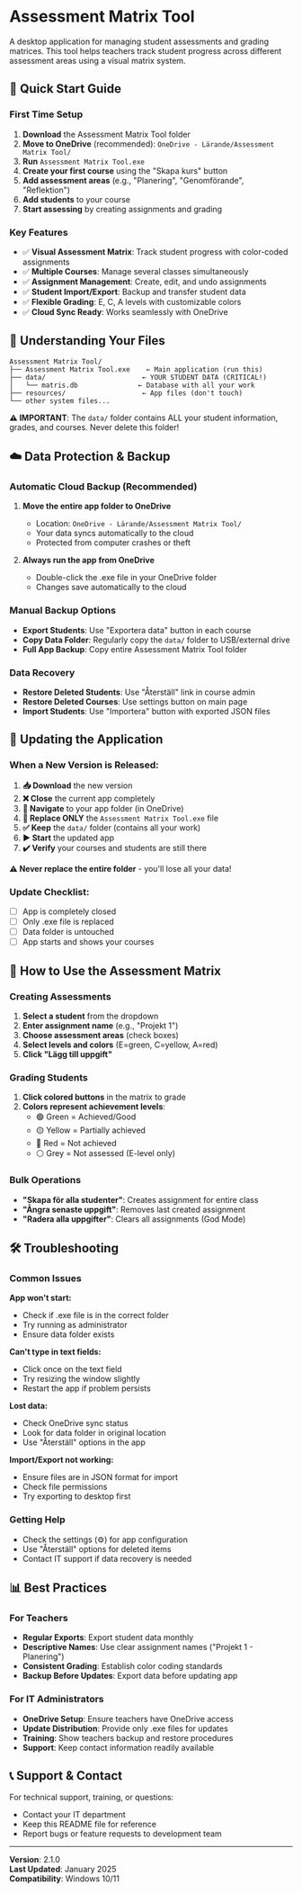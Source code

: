 # Assessment Matrix Tool

A desktop application for managing student assessments and grading matrices. This tool helps teachers track student progress across different assessment areas using a visual matrix system.

## 🚀 Quick Start Guide

### First Time Setup
1. **Download** the Assessment Matrix Tool folder
2. **Move to OneDrive** (recommended): `OneDrive - Lärande/Assessment Matrix Tool/`
3. **Run** `Assessment Matrix Tool.exe`
4. **Create your first course** using the "Skapa kurs" button
5. **Add assessment areas** (e.g., "Planering", "Genomförande", "Reflektion")
6. **Add students** to your course
7. **Start assessing** by creating assignments and grading

### Key Features
- ✅ **Visual Assessment Matrix**: Track student progress with color-coded assignments
- ✅ **Multiple Courses**: Manage several classes simultaneously
- ✅ **Assignment Management**: Create, edit, and undo assignments
- ✅ **Student Import/Export**: Backup and transfer student data
- ✅ **Flexible Grading**: E, C, A levels with customizable colors
- ✅ **Cloud Sync Ready**: Works seamlessly with OneDrive

## 📁 Understanding Your Files

```
Assessment Matrix Tool/
├── Assessment Matrix Tool.exe    ← Main application (run this)
├── data/                        ← YOUR STUDENT DATA (CRITICAL!)
│   └── matris.db               ← Database with all your work
├── resources/                   ← App files (don't touch)
└── other system files...
```

**⚠️ IMPORTANT**: The `data/` folder contains ALL your student information, grades, and courses. Never delete this folder!

## ☁️ Data Protection & Backup

### Automatic Cloud Backup (Recommended)
1. **Move the entire app folder to OneDrive**
   - Location: `OneDrive - Lärande/Assessment Matrix Tool/`
   - Your data syncs automatically to the cloud
   - Protected from computer crashes or theft

2. **Always run the app from OneDrive**
   - Double-click the .exe file in your OneDrive folder
   - Changes save automatically to the cloud

### Manual Backup Options
- **Export Students**: Use "Exportera data" button in each course
- **Copy Data Folder**: Regularly copy the `data/` folder to USB/external drive
- **Full App Backup**: Copy entire Assessment Matrix Tool folder

### Data Recovery
- **Restore Deleted Students**: Use "Återställ" link in course admin
- **Restore Deleted Courses**: Use settings button on main page
- **Import Students**: Use "Importera" button with exported JSON files

## 🔄 Updating the Application

### When a New Version is Released:

1. **📥 Download** the new version
2. **❌ Close** the current app completely
3. **📂 Navigate** to your app folder (in OneDrive)
4. **🔄 Replace ONLY** the `Assessment Matrix Tool.exe` file
5. **✅ Keep** the `data/` folder (contains all your work)
6. **▶️ Start** the updated app
7. **✔️ Verify** your courses and students are still there

**⚠️ Never replace the entire folder** - you'll lose all your data!

### Update Checklist:
- [ ] App is completely closed
- [ ] Only .exe file is replaced
- [ ] Data folder is untouched
- [ ] App starts and shows your courses

## 🎯 How to Use the Assessment Matrix

### Creating Assessments
1. **Select a student** from the dropdown
2. **Enter assignment name** (e.g., "Projekt 1")
3. **Choose assessment areas** (check boxes)
4. **Select levels and colors** (E=green, C=yellow, A=red)
5. **Click "Lägg till uppgift"**

### Grading Students
1. **Click colored buttons** in the matrix to grade
2. **Colors represent achievement levels**:
   - 🟢 Green = Achieved/Good
   - 🟡 Yellow = Partially achieved
   - 🔴 Red = Not achieved
   - ⚪ Grey = Not assessed (E-level only)

### Bulk Operations
- **"Skapa för alla studenter"**: Creates assignment for entire class
- **"Ångra senaste uppgift"**: Removes last created assignment
- **"Radera alla uppgifter"**: Clears all assignments (God Mode)

## 🛠️ Troubleshooting

### Common Issues

**App won't start:**
- Check if .exe file is in the correct folder
- Try running as administrator
- Ensure data folder exists

**Can't type in text fields:**
- Click once on the text field
- Try resizing the window slightly
- Restart the app if problem persists

**Lost data:**
- Check OneDrive sync status
- Look for data folder in original location
- Use "Återställ" options in the app

**Import/Export not working:**
- Ensure files are in JSON format for import
- Check file permissions
- Try exporting to desktop first

### Getting Help
- Check the settings (⚙️) for app configuration
- Use "Återställ" options for deleted items
- Contact IT support if data recovery is needed

## 📊 Best Practices

### For Teachers
- **Regular Exports**: Export student data monthly
- **Descriptive Names**: Use clear assignment names ("Projekt 1 - Planering")
- **Consistent Grading**: Establish color coding standards
- **Backup Before Updates**: Export data before updating app

### For IT Administrators
- **OneDrive Setup**: Ensure teachers have OneDrive access
- **Update Distribution**: Provide only .exe files for updates
- **Training**: Show teachers backup and restore procedures
- **Support**: Keep contact information readily available

## 📞 Support & Contact

For technical support, training, or questions:
- Contact your IT department
- Keep this README file for reference
- Report bugs or feature requests to development team

---

**Version**: 2.1.0  
**Last Updated**: January 2025  
**Compatibility**: Windows 10/11